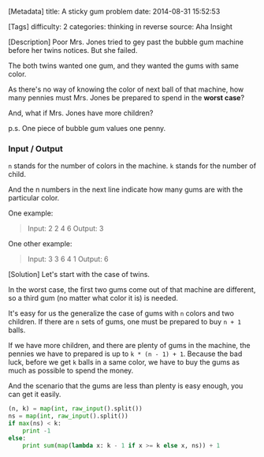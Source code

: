 [Metadata]
title: A sticky gum problem
date: 2014-08-31 15:52:53 

[Tags]
difficulty: 2
categories: thinking in reverse
source: Aha Insight

[Description]
Poor Mrs. Jones tried to gey past the bubble gum machine before her twins notices. But she failed.

The both twins wanted one gum, and they wanted the gums with same color.

As there's no way of knowing the color of next ball of that machine, how many pennies must Mrs. Jones be prepared to spend in the **worst case**? 

And, what if Mrs. Jones have more children?

p.s. One piece of bubble gum values one penny.

### Input / Output

``n`` stands for the number of colors in the machine. ``k`` stands for the number of child.

And the n numbers in the next line indicate how many gums are with the particular color.

One example:

> Input:
> 2 2
> 4 6
> Output:
> 3

One other example:

> Input:
> 3 3
> 6 4 1
> Output:
> 6

[Solution]
Let's start with the case of twins.

In the worst case, the first two gums come out of that machine are different, so a third gum (no matter what color it is) is needed.

It's easy for us the generalize the case of gums with ``n`` colors and two children. If there are ``n`` sets of gums, one must be prepared to buy ``n + 1`` balls.

If we have more children, and there are plenty of gums in the machine, the pennies we have to prepared is up to ``k * (n - 1) + 1``. Because the bad luck, before we get ``k`` balls in a same color, we have to buy the gums as much as possible to spend the money.

And the scenario that the gums are less than plenty is easy enough, you can get it easily.

```python
(n, k) = map(int, raw_input().split())
ns = map(int, raw_input().split())
if max(ns) < k:
    print -1
else:
    print sum(map(lambda x: k - 1 if x >= k else x, ns)) + 1
```
